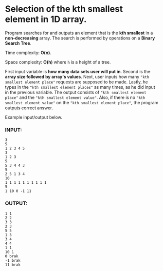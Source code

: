 # Selection of the kth smallest element in 1D array.

Program searches for and outputs an element that is the **kth smallest** in a **non-decreasing** array.
The search is performed by operations on a **Binary Search Tree**.

Time complexity: **O(n)**.

Space complexity: **O(h)** where `h` is a height of a tree.

First input variable is **how many data sets user will put in**. Second is the **array size followed by array's values**. Next, user inputs
how many `"kth smallest element place"` requests are supposed to be made. Lastly, he types in the `"kth smallest element places"` as many times, as he did input in the previous
variable. The output consists of `"kth smallest element place"` and the `"kth smallest element value"`. Also, if there is no 
`"kth smallest element value"` on the `"kth smallest element place"`, the program outputs correct answer.

Example input/output below.

### INPUT:
```
3
5
1 2 3 4 5 
3 
1 2 3
5 
5 3 4 4 3
5 
2 5 1 3 4
10
1 1 1 1 1 1 1 1 1 1
5
1 10 0 -1 11
```
### OUTPUT:
```
1 1 
2 2 
3 3 
2 3 
5 5
1 3 
3 4
4 4
1 1
10 1
0 brak
-1 brak
11 brak
```

